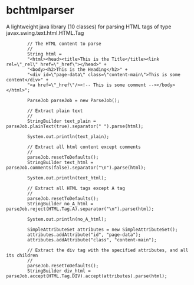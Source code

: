 # bchtmlparser
A lightweight java library (10 classes) for parsing HTML tags of type javax.swing.text.html.HTML.Tag

            // The HTML content to parse
            //
            String html = 
            "<html><head><title>This is the Title</title><link rel=\"_rel\" href=\"_href\"></head>" + 
            "<body><h2>This is the Heading</h2>" +
            "<div id=\"page-data\" class=\"content-main\">This is some content</div>" +
            "<a href=\"_href\"/><!-- This is some comment --></body></html>";
            
            ParseJob parseJob = new ParseJob();
            
            // Extract plain text
            //
            StringBuilder text_plain = parseJob.plainText(true).separator(" ").parse(html);
            
            System.out.println(text_plain);
            
            // Extract all html content except comments
            //
            parseJob.resetToDefaults();
            StringBuilder text_html = parseJob.comments(false).separator("\n").parse(html);
            
            System.out.println(text_html);
            
            // Extract all HTML tags except A tag
            //
            parseJob.resetToDefaults();
            StringBuilder no_A_html = parseJob.reject(HTML.Tag.A).separator("\n").parse(html);
            
            System.out.println(no_A_html);

            SimpleAttributeSet attributes = new SimpleAttributeSet();
            attributes.addAttribute("id", "page-data");
            attributes.addAttribute("class", "content-main");
            
            // Extract the div tag with the specified attributes, and all its children
            //
            parseJob.resetToDefaults();
            StringBuilder div_html = parseJob.accept(HTML.Tag.DIV).accept(attributes).parse(html);

